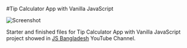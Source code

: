#Tip Calculator App with Vanilla JavaScript

![Screenshot](https://github.com/srsetu/tip-calculator/blob/master/finished/screenshot.png "Project Screenshot")

Starter and finished files for Tip Calculator App with Vanilla JavaScript project showed in [JS Bangladesh](https://youtube.com/JSBangladesh) YouTube Channel.
